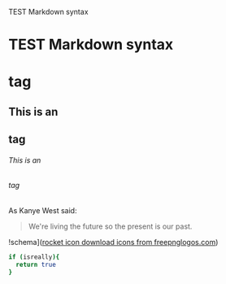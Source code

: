 TEST Markdown syntax
# TEST Markdown syntax <h1> tag
## This is an <h2> tag
###### This is an <h6> tag


As Kanye West said:

> We're living the future so
> the present is our past.

!schema](<a href="https://www.freepnglogos.com/images/rocket-19682.html">rocket icon download icons from freepnglogos.com</a>)

```bash
if (isreally){
  return true
}
```
